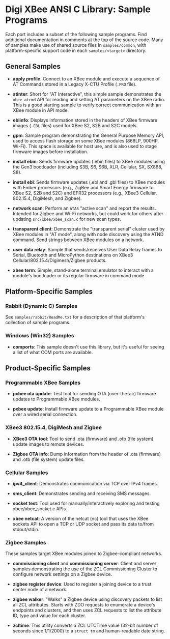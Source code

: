 Digi XBee ANSI C Library: Sample Programs
=========================================
Each port includes a subset of the following sample programs.  Find
additional documentation in comments at the top of the source code.
Many of samples make use of shared source files in `samples/common`,
with platform-specific support code in each `samples/<target>` directory.

## General Samples

- **apply profile**:
  Connect to an XBee module and execute a sequence of AT Commands stored
  in a Legacy X-CTU Profile (`.PRO` file).

- **atinter**:
  Short for "AT Interactive", this simple sample demonstrates the
  `xbee_atcmd` API for reading and setting AT parameters on the XBee
  radio.  This is a good starting sample to verify correct communication
  with an XBee module in API mode.

- **eblinfo**:
  Displays information stored in the headers of XBee firmware images
  (`.EBL` files) used for XBee S2, S2B and S2C models.

- **gpm**:
  Sample program demonstrating the General Purpose Memory API, used to access
  flash storage on some XBee modules (868LP, 900HP, Wi-Fi).  This space is
  available for host use, and is also used to stage firmware images before
  installation.

- **install ebin**:
  Sends firmware updates (.ebin files) to XBee modules using the Gen3
  bootloader (including S3B, S6, S6B, XLR, Cellular, SX, SX868, S8).

- **install ebl**:
  Sends firmware updates (.ebl and .gbl files) to XBee modules with
  Ember processors (e.g., ZigBee and Smart Energy firmware to XBee S2,
  S2B and S2C) and EFR32 processors (e.g., XBee3 Cellular, 802.15.4,
  DigiMesh, and Zigbee).

- **network scan**:
  Perform an `ATAS` "active scan" and report the results.  Intended for
  Zigbee and Wi-Fi networks, but could work for others after updating
  `src/xbee/xbee_scan.c` for new scan types.

- **transparent client**:
  Demonstrate the "transparent serial" cluster used by XBee modules in
  "AT mode", along with node discovery using the ATND command.  Send
  strings between XBee modules on a network.

- **user data relay**:
  Sample that sends/receives User Data Relay frames to Serial, Bluetooth
  and MicroPython destinations on XBee3 Cellular/802.15.4/Digimesh/Zigbee
  products.

- **xbee term**:
  Simple, stand-alone terminal emulator to interact with a module's
  bootloader or its regular firmware in command mode

## Platform-Specific Samples

### Rabbit (Dynamic C) Samples

See `samples/rabbit/ReadMe.txt` for a description of that platform's
collection of sample programs.

### Windows (Win32) Samples

- **comports**:
  This sample doesn't use this library, but it's useful for seeing a
  list of what COM ports are available.

## Product-Specific Samples

### Programmable XBee Samples

- **pxbee ota update**:
  Test tool for sending OTA (over-the-air) firmware updates to
  Programmable XBee modules.

- **pxbee update**:
  Install firmware update to a Programmable XBee module over a wired
  serial connection.

### XBee3 802.15.4, DigiMesh and Zigbee

- **XBee3 OTA tool**:
  Tool to send .ota (firmware) and .otb (file system) update images
  to remote devices.

- **Zigbee OTA info**:
  Dump information from the header of .ota (firmware) and .otb (file
  system) update files.

### Cellular Samples

- **ipv4_client**:
  Demonstrates communication via TCP over IPv4 frames.

- **sms_client**:
  Demonstrates sending and receiving SMS messages.

- **socket test**:
  Tool used for manually/interactively exploring and testing
  xbee/xbee_socket.c APIs.

- **xbee netcat**:
  A version of the netcat (nc) tool that uses the XBee sockets API to
  open a TCP or UDP socket and pass its data to/from stdout/stdin.

### Zigbee Samples

These samples target XBee modules joined to Zigbee-compliant networks.

- **commissioning client** and **commissioning server**:
  Client and server samples demonstrating the use of the ZCL Commissioning
  Cluster to configure network settings on a Zigbee device.

- **zigbee register device**:
  Used to register a joining device to a trust center node of a network.

- **zigbee walker**:
  "Walks" a Zigbee device using discovery packets to list all ZCL
  attributes.  Starts with ZDO requests to enumerate a device's endpoints
  and clusters, and then uses ZCL requests to list the attribute ID, type
  and value for each cluster.

- **zcltime**:
  This utility converts a ZCL UTCTime value (32-bit number of seconds
  since 1/1/2000) to a `struct tm` and human-readable date string.
